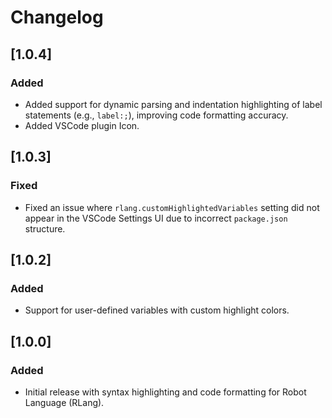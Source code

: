 # Changelog

## [1.0.4]

### Added

- Added support for dynamic parsing and indentation highlighting of label statements (e.g., `label:;`), improving code formatting accuracy.
- Added VSCode plugin Icon.

## [1.0.3]

### Fixed

- Fixed an issue where `rlang.customHighlightedVariables` setting did not appear in the VSCode Settings UI due to incorrect `package.json` structure.

## [1.0.2]

### Added

- Support for user-defined variables with custom highlight colors.

## [1.0.0]

### Added

- Initial release with syntax highlighting and code formatting for Robot Language (RLang).
